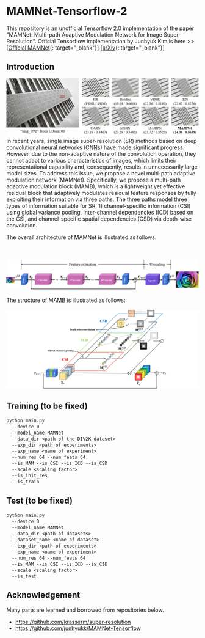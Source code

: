 # MAMNet-Tensorflow-2
This repository is an unofficial Tensorflow 2.0 implementation of the paper "MAMNet: Multi-path Adaptive Modulation Network for Image Super-Resolution". Official Tensorflow implementation by Junhyuk Kim is here >> [[Official MAMNet](https://github.com/junhyukk/MAMNet-Tensorflow){: target="_blank"}] [[arXiv](https://arxiv.org/abs/1811.12043){: target="_blank"}]

## Introduction
![teaser_image](figures/teaser_image.png)
In recent years, single image super-resolution (SR) methods based on deep convolutional neural networks (CNNs) have made significant progress. However, due to the non-adaptive nature of the convolution operation, they cannot adapt to various characteristics of images, which limits their representational capability and, consequently, results in unnecessarily large model sizes.
To address this issue, we propose a novel multi-path adaptive modulation network (MAMNet).
Specifically, we propose a multi-path adaptive modulation block (MAMB), which is a lightweight yet effective residual block that adaptively modulates residual feature responses by fully exploiting their information via three paths.
The three paths model three types of information suitable for SR: 1) channel-specific information (CSI) using global variance pooling, inter-channel dependencies (ICD) based on the CSI, and channel-specific spatial dependencies (CSD) via depth-wise convolution.

The overall architecture of MAMNet is illustrated as follows:
<br/><br/><br/><br/>
![MAMNet](figures/MAMNet.png)
<br/><br/>
The structure of MAMB is illustrated as follows:
<br/><br/>
![MAMB](figures/MAMB.png)

## Training (to be fixed)

```shell
python main.py
  --device 0
  --model_name MAMNet
  --data_dir <path of the DIV2K dataset>
  --exp_dir <path of experiments>
  --exp_name <name of experiment> 
  --num_res 64 --num_feats 64 
  --is_MAM --is_CSI --is_ICD --is_CSD 
  --scale <scaling factor> 
  --is_init_res 
  --is_train 
```

## Test (to be fixed)

``` shell
python main.py 
  --device 0 
  --model_name MAMNet 
  --data_dir <path of datasets>
  --dataset_name <name of dataset>
  --exp_dir <path of experiments> 
  --exp_name <name of experiment>  
  --num_res 64 --num_feats 64 
  --is_MAM --is_CSI --is_ICD --is_CSD 
  --scale <scaling factor> 
  --is_test
```

## Acknowledgement
Many parts are learned and borrowed from repositories below.
- https://github.com/krasserm/super-resolution
- https://github.com/junhyukk/MAMNet-Tensorflow
